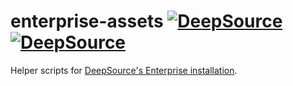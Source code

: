 # enterprise-assets [![DeepSource](https://deepsource.io/gh/deepsourcelabs/enterprise-assets.svg/?label=active+issues&show_trend=true&token=k5Pqh0Yikcm-PwZVaVfjS8CW)](https://deepsource.io/gh/deepsourcelabs/enterprise-assets/?ref=repository-badge) [![DeepSource](https://deepsource.io/gh/deepsourcelabs/enterprise-assets.svg/?label=resolved+issues&show_trend=true&token=k5Pqh0Yikcm-PwZVaVfjS8CW)](https://deepsource.io/gh/deepsourcelabs/enterprise-assets/?ref=repository-badge)

Helper scripts for [DeepSource's Enterprise installation](https://deepsource.io/docs/on-premise/intro).